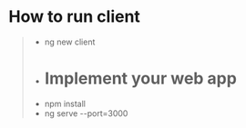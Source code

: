 # How to run client

>- ng new client
>- # Implement your web app
>- npm install
>- ng serve --port=3000
